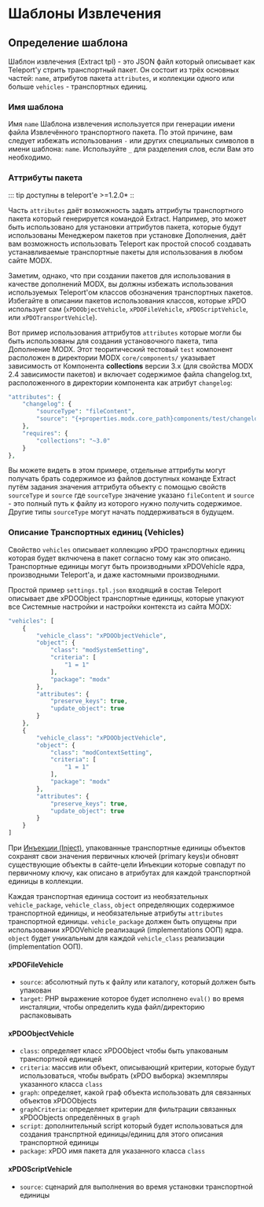 # Шаблоны Извлечения

## Определение шаблона

Шаблон извлечения (Extract tpl) - это JSON файл который описывает как Teleport'у стрить транспортный пакет. Он состоит из трёх основных частей: `name`, атрибутов пакета `attributes`, и коллекции одного или больше `vehicles` - транспортных единиц.

### Имя шаблона

Имя `name` Шаблона извлечения используется при генерации имени файла Извлечённого транспортного пакета. По этой причине, вам следует избежать использования `-` или других специальных символов в имени шаблона: `name`. Используйте `_` для разделения слов, если Вам это необходимо.

### Аттрибуты пакета

::: tip
доступны в teleport'е >=1.2.0*
::

Часть `attributes` даёт возможность задать аттрибуты транспортного пакета который генерируется командой Extract. Например, это может быть использовано для установки аттрибутов пакета, которые будут использованы Менеджером пакетов при установке Дополнения, даёт вам возможность использовать Teleport как простой способ создавать устанавливаемые транспортные пакеты для использования в любом сайте MODX.

Заметим, однако, что при создании пакетов для использования в качестве дополнений MODX, вы должны избежать использования используемых Teleport'ом классов обозначения транспортных пакетов.
Избегайте в описании пакетов использования классов, которые xPDO использует сам (`xPDOObjectVehicle`, `xPDOFileVehicle`, `xPDOScriptVehicle`, или `xPDOTransportVehicle`).

Вот пример использования аттрибутов `attributes`  которые могли бы быть использованы для создания установочного пакета, типа Дополнение MODX. Этот теоритический тестовый `test` компонент расположен в директории MODX `core/components/` указывает зависимость от Компонента **collections** версии 3.x (для свойства MODX 2.4 зависимости пакетов) и включает содержимое файла changelog.txt, расположенного в директории компонента как атрибут `changelog`:

```php
"attributes": {
    "changelog": {
        "sourceType": "fileContent",
        "source": "{+properties.modx.core_path}components/test/changelog.txt"
    },
    "requires": {
        "collections": "~3.0"
    }
},
```
Вы можете видеть в этом примере, отдельные аттрибуты могут получать брать содержимое из файлов доступных команде Extract путём задания значения аттрибута объекту с помощью свойств `sourceType` и `source` где `sourceType` значение указано `fileContent` и `source` - это полный путь к файлу из которого нужно получить содержимое. Другие типы `sourceType` могут начать поддерживаться в будущем.

### Описание Транспортных единиц (Vehicles)

Свойство `vehicles` описывает коллекцию xPDO транспортных единиц которая будет вклчючена в пакет согласно тому как это описано. Транспортные единицы могут быть производными xPDOVehicle ядра, производными Teleport'а, и даже кастомными производными.

Простой пример `settings.tpl.json` входящий в состав Teleport описывает две xPDOObject транспортные единицы, которые упакуют все Системные настройки и настройки контекста из сайта MODX:

```php
"vehicles": [
    {
        "vehicle_class": "xPDOObjectVehicle",
        "object": {
            "class": "modSystemSetting",
            "criteria": [
                "1 = 1"
            ],
            "package": "modx"
        },
        "attributes": {
            "preserve_keys": true,
            "update_object": true
        }
    },
    {
        "vehicle_class": "xPDOObjectVehicle",
        "object": {
            "class": "modContextSetting",
            "criteria": [
                "1 = 1"
            ],
            "package": "modx"
        },
        "attributes": {
            "preserve_keys": true,
            "update_object": true
        }
    }
]
```
При [Инъекции (Inject)][1], упакованные транспортные единицы объектов сохранят свои значения первичных ключей (primary keys)и обновят существующие объекты в сайте-цели Инъекции которые совпадут  по первичному ключу, как описано в атрибутах для каждой транспортной единицы в коллекции.

Каждая транспортная единица состоит из необязательных `vehicle_package`, `vehicle_class`, `object` определяющих содержимое транспортной единицы, и необязательные атрибуты `attributes` транспортной единицы. `vehicle_package` должен быть опущены при использовании xPDOVehicle реализаций (implementations ООП) ядра. `object` будет уникальным для каждой `vehicle_class` реализации (implementation ООП).

#### xPDOFileVehicle

* `source`: абсолютный путь к файлу или каталогу, который должен быть упакован
* `target`: PHP выражение которое будет исполнено `eval()` во время инсталяции, чтобы определить куда файл/директорию распаковывать

#### xPDOObjectVehicle

* `class`: определяет класс xPDOObject чтобы быть упакованым транспортной единицей
* `criteria`: массив или объект, описывающий критерии, которые будут использоваться, чтобы выбрать (xPDO выборка) экземпляры указанного класса `class`
* `graph`: определяет, какой граф объекта использовать для связанных объектов xPDOObjects
* `graphCriteria`: определяет критерии для фильтрации связанных xPDOObjects определённых в `graph`
* `script`: дополнительный script который будет использоваться для создания транспртной единицы/единиц для этого описания транспортной единицы
* `package`: xPDO имя пакета для указанного класса `class`

#### xPDOScriptVehicle

* `source`: сценарий для выполнения во время установки транспортной единицы

[1]: https://github.com/modxcms/teleport/blob/master/doc/use/inject.md
